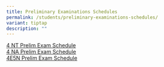 ```yaml
---
title: Preliminary Examinations Schedules
permalink: /students/preliminary-examinations-schedules/
variant: tiptap
description: ""
---
```

<p><a href="/files/Students/2025 Prelimi Exam Schedules/4NT_Prelim_Exam_Schedule_2025_FINAL.pdf" rel="noopener nofollow" target="_blank">4 NT Prelim Exam Schedule</a>
<br><a href="/files/Students/2025 Prelimi Exam Schedules/4NA_Prelim_Exam_Schedule_2025_FINAL.pdf" rel="noopener nofollow" target="_blank">4 NA Prelim Exam Schedule</a>
<br><a href="/files/Students/2025 Prelimi Exam Schedules/4E5N_Prelim_Exam_Schedule_2025_FINAL.pdf" rel="noopener nofollow" target="_blank">4E5N Prelim Exam Schedule</a>
</p>